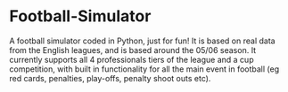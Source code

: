 # Football-Simulator
A football simulator coded in Python, just for fun! It is based on real data from the English leagues, and is based around the 05/06 season. It currently supports all 4 professionals tiers of the league and a cup competition, with built in functionality for all the main event in football (eg red cards, penalties, play-offs, penalty shoot outs etc). 
